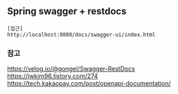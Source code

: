 ## Spring swagger + restdocs

```
[접근]
http://localhost:8080/docs/swagger-ui/index.html
```


### 참고
https://velog.io/@gongel/Swagger-RestDocs <br/>
https://jwkim96.tistory.com/274 <br/>
https://tech.kakaopay.com/post/openapi-documentation/ <br/>